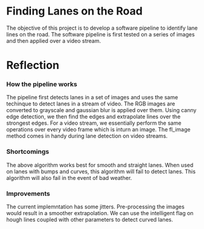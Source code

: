 # Finding Lanes on the Road

The objective of this project is to develop a software pipeline to identify lane lines on the road. The software pipeline is first tested on a series of images and then applied over a video stream. 

# Reflection

### How the pipeline works

The pipeline first detects lanes in a set of images and uses the same techinque to detect lanes in a stream of video. The RGB images are converted to grayscale and gaussian blur is applied over them. Using canny edge detection, we then find the edges and extrapolate lines over the strongest edges. For a video stream, we essentially perform the same operations over every video frame which is inturn an image. The fl_image method comes in handy during lane detection on video streams. 

###  Shortcomings 

The above algorithm works best for smooth and straight lanes. When used on lanes with bumps and curves, this algorithm will fail to detect lanes. This algorithm will also fail in the event of bad weather. 


### Improvements

The current implemntation has some jitters. Pre-processing the images would result in a smoother extrapolation. We can use the intelligent flag on hough lines coupled with other parameters to detect curved lanes. 
